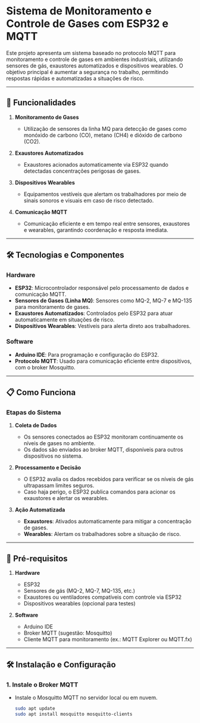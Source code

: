 # Sistema de Monitoramento e Controle de Gases com ESP32 e MQTT  

Este projeto apresenta um sistema baseado no protocolo MQTT para monitoramento e controle de gases em ambientes industriais, utilizando sensores de gás, exaustores automatizados e dispositivos wearables. O objetivo principal é aumentar a segurança no trabalho, permitindo respostas rápidas e automatizadas a situações de risco.

---

## 🚀 Funcionalidades  
1. **Monitoramento de Gases**  
   - Utilização de sensores da linha MQ para detecção de gases como monóxido de carbono (CO), metano (CH4) e dióxido de carbono (CO2).  

2. **Exaustores Automatizados**  
   - Exaustores acionados automaticamente via ESP32 quando detectadas concentrações perigosas de gases.  

3. **Dispositivos Wearables**  
   - Equipamentos vestíveis que alertam os trabalhadores por meio de sinais sonoros e visuais em caso de risco detectado.  

4. **Comunicação MQTT**  
   - Comunicação eficiente e em tempo real entre sensores, exaustores e wearables, garantindo coordenação e resposta imediata.  

---

## 🛠️ Tecnologias e Componentes  
### Hardware  
- **ESP32**: Microcontrolador responsável pelo processamento de dados e comunicação MQTT.  
- **Sensores de Gases (Linha MQ)**: Sensores como MQ-2, MQ-7 e MQ-135 para monitoramento de gases.  
- **Exaustores Automatizados**: Controlados pelo ESP32 para atuar automaticamente em situações de risco.  
- **Dispositivos Wearables**: Vestíveis para alerta direto aos trabalhadores.  

### Software  
- **Arduino IDE**: Para programação e configuração do ESP32.  
- **Protocolo MQTT**: Usado para comunicação eficiente entre dispositivos, com o broker Mosquitto.  

---

## 📋 Como Funciona  
### Etapas do Sistema  
1. **Coleta de Dados**  
   - Os sensores conectados ao ESP32 monitoram continuamente os níveis de gases no ambiente.  
   - Os dados são enviados ao broker MQTT, disponíveis para outros dispositivos no sistema.  

2. **Processamento e Decisão**  
   - O ESP32 avalia os dados recebidos para verificar se os níveis de gás ultrapassam limites seguros.  
   - Caso haja perigo, o ESP32 publica comandos para acionar os exaustores e alertar os wearables.  

3. **Ação Automatizada**  
   - **Exaustores**: Ativados automaticamente para mitigar a concentração de gases.  
   - **Wearables**: Alertam os trabalhadores sobre a situação de risco.  

---

## 📝 Pré-requisitos  
1. **Hardware**  
   - ESP32  
   - Sensores de gás (MQ-2, MQ-7, MQ-135, etc.)  
   - Exaustores ou ventiladores compatíveis com controle via ESP32  
   - Dispositivos wearables (opcional para testes)  

2. **Software**  
   - Arduino IDE  
   - Broker MQTT (sugestão: Mosquitto)  
   - Cliente MQTT para monitoramento (ex.: MQTT Explorer ou MQTT.fx)  

---

## 🛠️ Instalação e Configuração  
### 1. Instale o Broker MQTT  
- Instale o Mosquitto MQTT no servidor local ou em nuvem.  
  ```bash
  sudo apt update  
  sudo apt install mosquitto mosquitto-clients  

